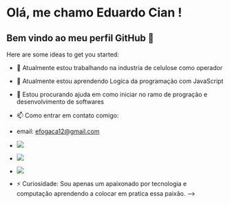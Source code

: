# Olá, me chamo Eduardo Cian ! 
## Bem vindo ao meu perfil GitHub 👋



Here are some ideas to get you started:

- 🔭 Atualmente estou trabalhando na industria de celulose como operador
  
- 🌱 Atualmente estou aprendendo Logíca da programação com JavaScript
  
- 🤔 Estou procurando ajuda em como iniciar no ramo de progração e desenvolvimento  de softwares
  
- 📫 Como entrar em contato comigo:

- email: efogaca12@gmail.com
- <a href = "mailto:efogaca12@gmail.com"><img loading="lazy" src="https://img.shields.io/badge/Gmail-D14836?style=for-the-badge&logo=gmail&logoColor=white" target="_blank"></a>
- <a href="https://instagram.com/eduardocian" target="_blank"><img loading="lazy" src="https://img.shields.io/badge/-Instagram-%23E4405F?style=for-the-badge&logo=instagram&logoColor=white" target="_blank"></a>
- <a href="https://www.linkedin.com/in/eduardocian" target="_blank"><img loading="lazy" src="https://img.shields.io/badge/-LinkedIn-%230077B5?style=for-the-badge&logo=linkedin&logoColor=white" target="_blank"></a>


- ⚡ Curiosidade: Sou apenas um apaixonado por tecnologia e computação aprendendo a colocar em pratica essa paixão.
-->
